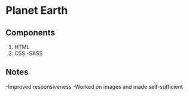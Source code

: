 # Planet Earth

## Components

1. HTML
2. CSS
   -SASS

## Notes

-Improved responsiveness
-Worked on images and made self-sufficient

